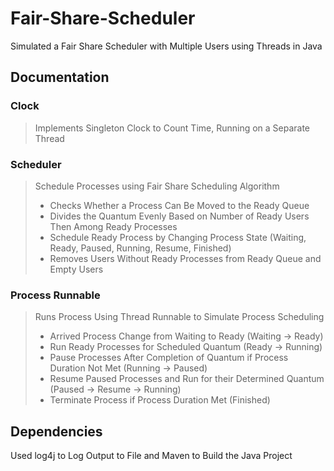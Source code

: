 # Fair-Share-Scheduler
Simulated a Fair Share Scheduler with Multiple Users using Threads in Java

## Documentation
### Clock 
> Implements Singleton Clock to Count Time, Running on a Separate Thread

### Scheduler
> Schedule Processes using Fair Share Scheduling Algorithm
> - Checks Whether a Process Can Be Moved to the Ready Queue
> - Divides the Quantum Evenly Based on Number of Ready Users Then Among Ready Processes
> - Schedule Ready Process by Changing Process State (Waiting, Ready, Paused, Running, Resume, Finished)
> - Removes Users Without Ready Processes from Ready Queue and Empty Users

### Process Runnable
> Runs Process Using Thread Runnable to Simulate Process Scheduling
> - Arrived Process Change from Waiting to Ready (Waiting -> Ready)
> - Run Ready Processes for Scheduled Quantum (Ready -> Running)
> - Pause Processes After Completion of Quantum if Process Duration Not Met (Running -> Paused)
> - Resume Paused Processes and Run for their Determined Quantum (Paused -> Resume -> Running)
> - Terminate Process if Process Duration Met (Finished)

## Dependencies
Used log4j to Log Output to File and Maven to Build the Java Project